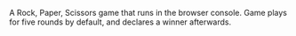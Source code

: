 A Rock, Paper, Scissors game that runs in the browser console. 
Game plays for five rounds by default, and declares a winner afterwards.